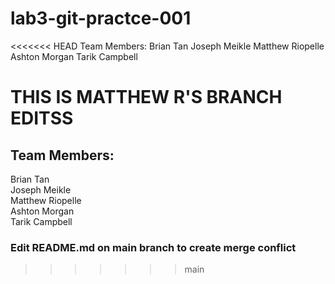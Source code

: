 # lab3-git-practce-001
<<<<<<< HEAD
Team Members:
Brian Tan
Joseph Meikle
Matthew Riopelle
Ashton Morgan
Tarik Campbell

THIS IS MATTHEW R'S BRANCH EDITSS
=======
## Team Members:  
Brian Tan  
Joseph Meikle  
Matthew Riopelle  
Ashton Morgan  
Tarik Campbell  

### Edit README.md on main branch to create merge conflict
>>>>>>> main

